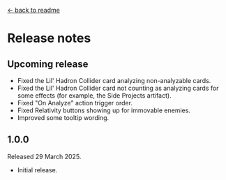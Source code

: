 [← back to readme](README.md)

# Release notes

## Upcoming release

* Fixed the Lil' Hadron Collider card analyzing non-analyzable cards.
* Fixed the Lil' Hadron Collider card not counting as analyzing cards for some effects (for example, the Side Projects artifact).
* Fixed "On Analyze" action trigger order.
* Fixed Relativity buttons showing up for immovable enemies.
* Improved some tooltip wording.

## 1.0.0
Released 29 March 2025.

* Initial release.